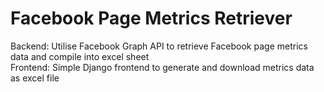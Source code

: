 # Facebook Page Metrics Retriever
Backend: Utilise Facebook Graph API to retrieve Facebook page metrics data and compile into excel sheet <br>
Frontend: Simple Django frontend to generate and download metrics data as excel file 